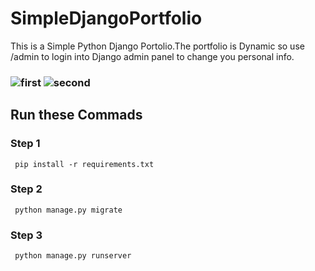 # SimpleDjangoPortfolio

This is a Simple Python Django Portolio.The portfolio is Dynamic so use /admin to login into Django admin panel to change you personal info.

<h3> 
     
     
<div>
     <img src="https://user-images.githubusercontent.com/106261886/178915689-f2c249f6-55b6-42c1-93d5-14169b2a96b1.png" alt="first">
     <img src="https://user-images.githubusercontent.com/106261886/178915715-b8476bab-99e5-446c-873e-11fa39ff5b41.png" alt="second">
</div>


## Run these Commads
### Step 1
     pip install -r requirements.txt
### Step 2
     python manage.py migrate
        
### Step 3
     python manage.py runserver
  






